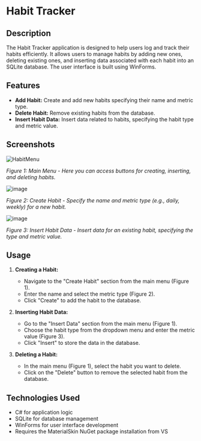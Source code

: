 # Habit Tracker

## Description
The Habit Tracker application is designed to help users log and track their habits efficiently. It allows users to manage habits by adding new ones, deleting existing ones, and inserting data associated with each habit into an SQLite database. The user interface is built using WinForms.

## Features
- **Add Habit:** Create and add new habits specifying their name and metric type.
- **Delete Habit:** Remove existing habits from the database.
- **Insert Habit Data:** Insert data related to habits, specifying the habit type and metric value.

## Screenshots

![HabitMenu](https://github.com/GitNach/CodeReviews.Console.HabitTracker/assets/137569683/b4613813-e47b-4362-8aa2-0ab3fdd38713)

*Figure 1: Main Menu - Here you can access buttons for creating, inserting, and deleting habits.*

![image](https://github.com/GitNach/CodeReviews.Console.HabitTracker/assets/137569683/194486e1-f39c-49f9-b45f-6c27d46f0bb6)

*Figure 2: Create Habit - Specify the name and metric type (e.g., daily, weekly) for a new habit.*

![image](https://github.com/GitNach/CodeReviews.Console.HabitTracker/assets/137569683/734e9374-eb34-4f58-9cd2-9b2118a75716)

*Figure 3: Insert Habit Data - Insert data for an existing habit, specifying the type and metric value.*

## Usage
1. **Creating a Habit:**
   - Navigate to the "Create Habit" section from the main menu (Figure 1).
   - Enter the name and select the metric type (Figure 2).
   - Click "Create" to add the habit to the database.

2. **Inserting Habit Data:**
   - Go to the "Insert Data" section from the main menu (Figure 1).
   - Choose the habit type from the dropdown menu and enter the metric value (Figure 3).
   - Click "Insert" to store the data in the database.

3. **Deleting a Habit:**
   - In the main menu (Figure 1), select the habit you want to delete.
   - Click on the "Delete" button to remove the selected habit from the database.

## Technologies Used
- C# for application logic
- SQLite for database management
- WinForms for user interface development
- Requires the MaterialSkin NuGet package installation from VS


